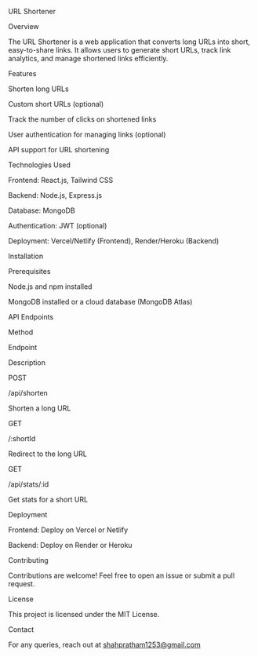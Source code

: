 URL Shortener

Overview

The URL Shortener is a web application that converts long URLs into short, easy-to-share links. It allows users to generate short URLs, track link analytics, and manage shortened links efficiently.

Features

Shorten long URLs

Custom short URLs (optional)

Track the number of clicks on shortened links

User authentication for managing links (optional)

API support for URL shortening

Technologies Used

Frontend: React.js, Tailwind CSS

Backend: Node.js, Express.js

Database: MongoDB

Authentication: JWT (optional)

Deployment: Vercel/Netlify (Frontend), Render/Heroku (Backend)

Installation

Prerequisites

Node.js and npm installed

MongoDB installed or a cloud database (MongoDB Atlas)

API Endpoints

Method

Endpoint

Description

POST

/api/shorten

Shorten a long URL

GET

/:shortId

Redirect to the long URL

GET

/api/stats/:id

Get stats for a short URL

Deployment

Frontend: Deploy on Vercel or Netlify

Backend: Deploy on Render or Heroku

Contributing

Contributions are welcome! Feel free to open an issue or submit a pull request.

License

This project is licensed under the MIT License.

Contact

For any queries, reach out at shahpratham1253@gmail.com
